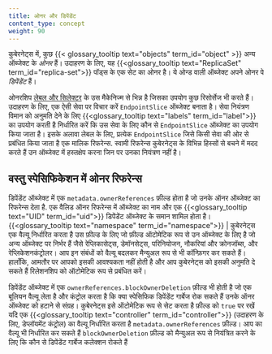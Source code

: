 ```yaml
---
title: ओनर और डिपेंडेंट 
content_type: concept
weight: 90
---
```


<!-- overview -->

कुबेरनेट्स में, कुछ {{< glossary_tooltip text="objects" term_id="object" >}} अन्य ऑब्जेक्ट के *ओनर* हैं। 
उदाहरण के लिए, यह {{<glossary_tooltip text="ReplicaSet" term_id="replica-set">}} पॉड्स के एक सेट का ओनर है। ये ओन्ड वाली ऑब्जेक्ट अपने ओनर पे *डिपेंडेंट* हैं।



ओनरशिप [लेबल और सिलेक्टर](/docs/concepts/overview/working-with-objects/labels/) के
उस मैकेनिज्म से भिन्न है जिसका उपयोग कुछ रिसोर्सेज भी करते हैं। उदाहरण के लिए, एक ऐसी सेवा पर विचार करें
`EndpointSlice` ऑब्जेक्ट बनाता है। सेवा नियंत्रण विमान को अनुमति देने के लिए {{<glossary_tooltip text="labels" term_id="label">}} का उपयोग करती है
निर्धारित करें कि उस सेवा के लिए कौन से `EndpointSlice` ऑब्जेक्ट का उपयोग किया जाता है। इसके अलावा
लेबल के लिए, प्रत्येक `EndpointSlice` जिसे किसी सेवा की ओर से प्रबंधित किया जाता है
एक मालिक रिफरेन्स. स्वामी रिफरेन्स कुबेरनेट्स के विभिन्न हिस्सों से बचने में मदद करते हैं
उन ऑब्जेक्ट में हस्तक्षेप करना जिन पर उनका नियंत्रण नहीं है।

## वस्तु स्पेसिफिकेशन में ओनर रिफरेन्स

डिपेंडेंट ऑब्जेक्ट में एक `metadata.ownerReferences` फ़ील्ड होता है जो उनके ऑनर ऑब्जेक्ट का रिफरेन्स देता है. एक 
वैलिड ऑनर रिफरेन्स में ऑब्जेक्ट का नाम और एक {{<glossary_tooltip text="UID" term_id="uid">}} डिपेंडेंट ऑब्जेक्ट के समान शामिल होता है।
 {{<glossary_tooltip text="namespace" term_id="namespace">}} | कुबेरनेट्स एक वैल्यू निर्धारित करता है उस फ़ील्ड के लिए
जो फ़ील्ड ऑटोमेटिक रूप से उन ऑब्जेक्ट के लिए है जो अन्य ऑब्जेक्ट पर निर्भर हैं जैसे 
रेप्लिकासेट्स, डेमॉनसेट्स, परिनियोजन, नौकरियां और क्रोनजॉब्स, और रेप्लिकेशनकंट्रोलर।
आप इन संबंधों को वैल्यू बदलकर मैन्युअल रूप से भी कॉन्फ़िगर कर सकते हैं। 
हालाँकि, आमतौर पर आपको इसकी आवश्यकता नहीं होती है और आप कुबेरनेट्स को इसकी अनुमति दे सकते हैं
रिलेशनशिप को ऑटोमेटिक रूप से प्रबंधित करें।

डिपेंडेंट ऑब्जेक्ट में एक `ownerReferences.blockOwnerDeletion` फ़ील्ड भी होती है
जो एक बूलियन वैल्यू लेता है और कंट्रोल करता है कि क्या स्पेसिफिक डिपेंडेंट गार्बेज रोक सकते हैं
उनके ऑनर ऑब्जेक्ट को हटाने से संग्रह। कुबेरनेट्स इसे ऑटोमेटिक रूप से सेट करता है
फ़ील्ड को `true` पर रखें यदि एक {{<glossary_tooltip text="controller" term_id="controller">}}
(उदाहरण के लिए, डेप्लॉयमेंट कंट्रोल) का वैल्यू निर्धारित करता है
`metadata.ownerReferences` फ़ील्ड। आप का वैल्यू भी निर्धारित कर सकते हैं
`blockOwnerDeletion` फ़ील्ड को मैन्युअल रूप से नियंत्रित करने के लिए कि कौन से डिपेंडेंट गार्बेज कलेक्शन रोकते हैं
























